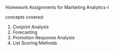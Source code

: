 Homework Assignments for Marketing Analytics-I 

concepts covered:
1. Conjoint Analysis
2. Forecasting
3. Promotion Response Analysis
4. List Scoring Methods
